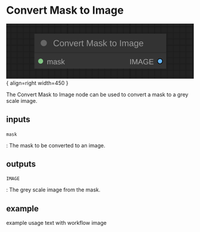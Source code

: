# Convert Mask to Image

![Convert Mask to Image node](media/ConvertMaskToImage.svg){ align=right width=450 }

The Convert Mask to Image node can be used to convert a mask to a grey scale image.

## inputs

`mask`

:   The mask to be converted to an image.

## outputs

`IMAGE`

:   The grey scale image from the mask.

## example

example usage text with workflow image